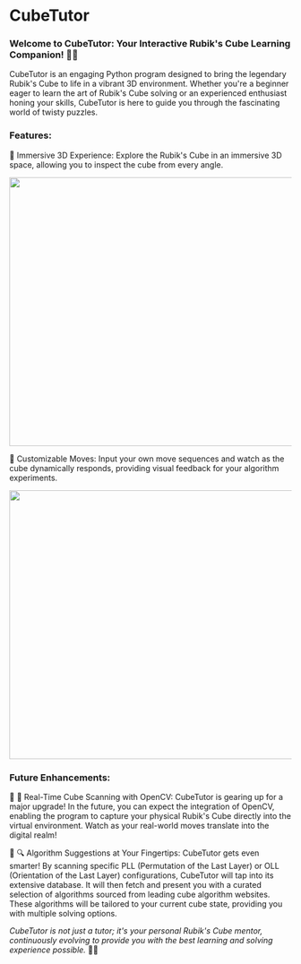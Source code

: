 # CubeTutor
### Welcome to CubeTutor: Your Interactive Rubik's Cube Learning Companion! 🎲✨

CubeTutor is an engaging Python program designed to bring the legendary Rubik's Cube to life in a vibrant 3D environment. Whether you're a beginner eager to learn the art of Rubik's Cube solving or an experienced enthusiast honing your skills, CubeTutor is here to guide you through the fascinating world of twisty puzzles.

### Features:

🔹 Immersive 3D Experience: Explore the Rubik's Cube in an immersive 3D space, allowing you to inspect the cube from every angle.


<div align="center">
  <img width="649" height="480" src="https://github.com/aepii/CubeTutor/assets/68669356/82954ee1-bf25-405e-a6dd-3048fd6fe796">
  
</div>

🔹 Customizable Moves: Input your own move sequences and watch as the cube dynamically responds, providing visual feedback for your algorithm experiments.
<div align="center">
  <img width="640" height="480" src="https://github.com/aepii/CubeTutor/assets/68669356/fab969f2-9609-4a7e-a537-46d40e7ff9cd">
  
</div>

### Future Enhancements:

🔹 🚀 Real-Time Cube Scanning with OpenCV: CubeTutor is gearing up for a major upgrade! In the future, you can expect the integration of OpenCV, enabling the program to capture your physical Rubik's Cube directly into the virtual environment. Watch as your real-world moves translate into the digital realm!

🔹 🔍 Algorithm Suggestions at Your Fingertips: CubeTutor gets even smarter! By scanning specific PLL (Permutation of the Last Layer) or OLL (Orientation of the Last Layer) configurations, CubeTutor will tap into its extensive database. It will then fetch and present you with a curated selection of algorithms sourced from leading cube algorithm websites. These algorithms will be tailored to your current cube state, providing you with multiple solving options.

*CubeTutor is not just a tutor; it's your personal Rubik's Cube mentor, continuously evolving to provide you with the best learning and solving experience possible.* 🌟🧩
